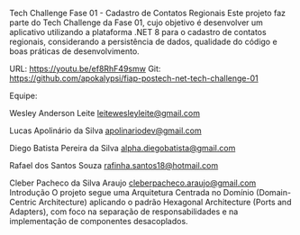 Tech Challenge Fase 01 - Cadastro de Contatos Regionais
Este projeto faz parte do Tech Challenge da Fase 01, cujo objetivo é desenvolver um aplicativo utilizando a plataforma .NET 8 para o cadastro de contatos regionais, considerando a persistência de dados, qualidade do código e boas práticas de desenvolvimento.

URL: https://youtu.be/ef8RhF49smw Git: https://github.com/apokalypsi/fiap-postech-net-tech-challenge-01

Equipe:

Wesley Anderson Leite
leitewesleyleite@gmail.com

Lucas Apolinário da Silva
apolinariodev@gmail.com

Diego Batista Pereira da Silva
alpha.diegobatista@gmail.com

Rafael dos Santos Souza
rafinha.santos18@hotmail.com

Cleber Pacheco da Silva Araujo
cleberpacheco.araujo@gmail.com
Introdução
O projeto segue uma Arquitetura Centrada no Domínio (Domain-Centric Architecture) aplicando o padrão Hexagonal Architecture (Ports and Adapters), com foco na separação de responsabilidades e na implementação de componentes desacoplados.
